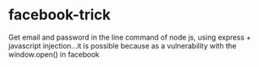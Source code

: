 # facebook-trick
Get email and password in the line command of node js, using express + javascript injection...it is possible because as a vulnerability with the window.open() in facebook
